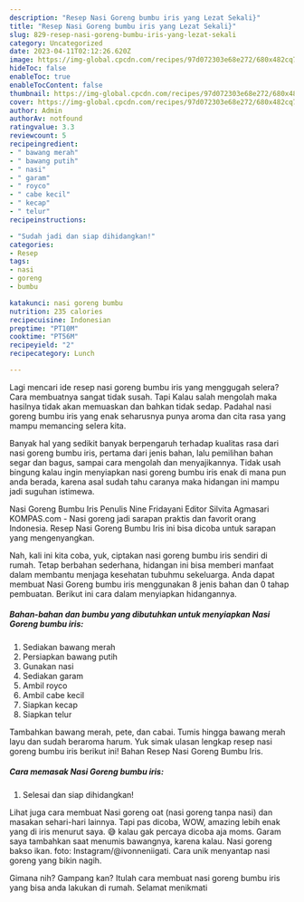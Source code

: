 ```yaml
---
description: "Resep Nasi Goreng bumbu iris yang Lezat Sekali}"
title: "Resep Nasi Goreng bumbu iris yang Lezat Sekali}"
slug: 829-resep-nasi-goreng-bumbu-iris-yang-lezat-sekali
category: Uncategorized
date: 2023-04-11T02:12:26.620Z
image: https://img-global.cpcdn.com/recipes/97d072303e68e272/680x482cq70/nasi-goreng-bumbu-iris-foto-resep-utama.jpg
hideToc: false
enableToc: true
enableTocContent: false
thumbnail: https://img-global.cpcdn.com/recipes/97d072303e68e272/680x482cq70/nasi-goreng-bumbu-iris-foto-resep-utama.jpg
cover: https://img-global.cpcdn.com/recipes/97d072303e68e272/680x482cq70/nasi-goreng-bumbu-iris-foto-resep-utama.jpg
author: Admin
authorAv: notfound
ratingvalue: 3.3
reviewcount: 5
recipeingredient:
- " bawang merah"
- " bawang putih"
- " nasi"
- " garam"
- " royco"
- " cabe kecil"
- " kecap"
- " telur"
recipeinstructions:

- "Sudah jadi dan siap dihidangkan!"
categories:
- Resep
tags:
- nasi
- goreng
- bumbu

katakunci: nasi goreng bumbu 
nutrition: 235 calories
recipecuisine: Indonesian
preptime: "PT10M"
cooktime: "PT56M"
recipeyield: "2"
recipecategory: Lunch

---
```



Lagi mencari ide resep nasi goreng bumbu iris yang menggugah selera? Cara membuatnya sangat tidak susah. Tapi Kalau salah mengolah maka hasilnya tidak akan memuaskan dan bahkan tidak sedap. Padahal nasi goreng bumbu iris yang enak seharusnya punya aroma dan cita rasa yang mampu memancing selera kita.


Banyak hal yang sedikit banyak berpengaruh terhadap kualitas rasa dari nasi goreng bumbu iris, pertama dari jenis bahan, lalu pemilihan bahan segar dan bagus, sampai cara mengolah dan menyajikannya. Tidak usah bingung kalau ingin menyiapkan nasi goreng bumbu iris enak di mana pun anda berada, karena asal sudah tahu caranya maka hidangan ini mampu jadi suguhan istimewa.

Nasi Goreng Bumbu Iris Penulis Nine Fridayani Editor Silvita Agmasari KOMPAS.com - Nasi goreng jadi sarapan praktis dan favorit orang Indonesia. Resep Nasi Goreng Bumbu Iris ini bisa dicoba untuk sarapan yang mengenyangkan.


Nah, kali ini kita coba, yuk, ciptakan nasi goreng bumbu iris sendiri di rumah. Tetap berbahan sederhana, hidangan ini bisa memberi manfaat dalam membantu menjaga kesehatan tubuhmu sekeluarga. Anda dapat membuat Nasi Goreng bumbu iris menggunakan 8 jenis bahan dan 0 tahap pembuatan. Berikut ini cara dalam menyiapkan hidangannya.

<!--inarticleads1-->

##### Bahan-bahan dan bumbu yang dibutuhkan untuk menyiapkan Nasi Goreng bumbu iris:

1. Sediakan  bawang merah
1. Persiapkan  bawang putih
1. Gunakan  nasi
1. Sediakan  garam
1. Ambil  royco
1. Ambil  cabe kecil
1. Siapkan  kecap
1. Siapkan  telur


Tambahkan bawang merah, pete, dan cabai. Tumis hingga bawang merah layu dan sudah beraroma harum. Yuk simak ulasan lengkap resep nasi goreng bumbu iris berikut ini! Bahan Resep Nasi Goreng Bumbu Iris. 

<!--inarticleads2-->

##### Cara memasak Nasi Goreng bumbu iris:


1. Selesai dan siap dihidangkan!

Lihat juga cara membuat Nasi goreng oat (nasi goreng tanpa nasi) dan masakan sehari-hari lainnya. Tapi pas dicoba, WOW, amazing lebih enak yang di iris menurut saya. 😅 kalau gak percaya dicoba aja moms. Garam saya tambahkan saat menumis bawangnya, karena kalau. Nasi goreng bakso ikan. foto: Instagram/@ivonneniigati. Cara unik menyantap nasi goreng yang bikin nagih. 

Gimana nih? Gampang kan? Itulah cara membuat nasi goreng bumbu iris yang bisa anda lakukan di rumah. Selamat menikmati
